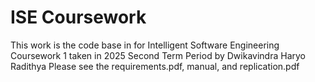 # ISE Coursework

This work is the code base in for Intelligent Software Engineering Coursework 1 taken in 2025 Second Term Period by Dwikavindra Haryo Radithya
Please see the requirements.pdf, manual, and replication.pdf

